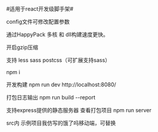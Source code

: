 #适用于react开发级脚手架#

config文件可修改配置参数

通过HappyPack 多核 和 dll构建速度更快。

开启gzip压缩

支持 less sass postcss（可扩展支持sass） 

npm i

开发构建  npm run dev   http://localhost:8080/

打包日志输出  npm run build --report

支持express提供的静态服务器 查看打包项目 npm run server




src内 示例项目我仿写的饿了吗移动端，可替换
